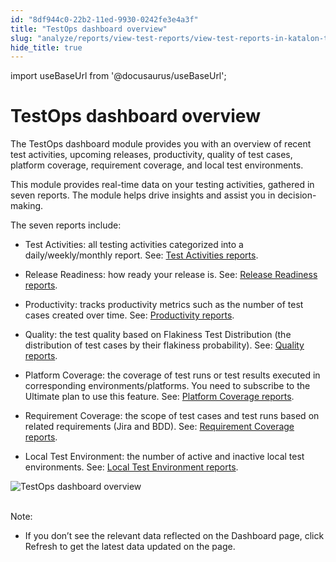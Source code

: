 ```yaml
---
id: "8df944c0-22b2-11ed-9930-0242fe3e4a3f"
title: "TestOps dashboard overview"
slug: "analyze/reports/view-test-reports/view-test-reports-in-katalon-testops/view-testops-dashboard/testops-dashboard-overview"
hide_title: true
---
```

import useBaseUrl from '@docusaurus/useBaseUrl';


# <a id="id" class="anchor_top_offset"/><a id="ariaid-title1" class="anchor_top_offset"/>TestOps dashboard overview

<p xmlns="http://www.w3.org/1999/xhtml" className="p">The TestOps dashboard module provides you with an overview of   recent test activities, upcoming releases, productivity, quality of   test cases, platform coverage, requirement coverage, and local test   environments.</p> 
<p xmlns="http://www.w3.org/1999/xhtml" className="p">This module provides real-time data on your testing activities,   gathered in seven reports. The module helps drive insights and   assist you in decision-making.</p> 
<p xmlns="http://www.w3.org/1999/xhtml" className="p">The seven reports include:</p> 
<ul xmlns="http://www.w3.org/1999/xhtml" className="ul"><li className="li"><p className="p"><span className="ph uicontrol">Test         Activities</span>: all testing activities categorized into a       daily/weekly/monthly report. See: <a className="xref" href="/docs/analyze/reports/view-test-reports/view-test-reports-in-katalon-testops/view-testops-dashboard/test-activities-reports">Test         Activities reports</a>.</p></li><li className="li">     <p className="p">       <span className="ph uicontrol">Release Readiness</span>: how ready your release is.       See: <a className="xref" href="/docs/analyze/reports/view-test-reports/view-test-reports-in-katalon-testops/view-testops-dashboard/release-readiness-reports">Release         Readiness reports</a>.</p>   </li><li className="li">     <p className="p">       <span className="ph uicontrol">Productivity</span>: tracks productivity metrics such       as the number of test cases created over time. See: <a className="xref" href="/docs/analyze/reports/view-test-reports/view-test-reports-in-katalon-testops/view-testops-dashboard/productivity-reports">Productivity         reports</a>.</p>   </li><li className="li">     <p className="p">       <span className="ph uicontrol">Quality</span>: the test quality based on Flakiness       Test Distribution (the distribution of test cases by their       flakiness probability). See: <a className="xref" href="/docs/analyze/reports/view-test-reports/view-test-reports-in-katalon-testops/view-testops-dashboard/quality-reports">Quality         reports</a>.</p>   </li><li className="li">     <p className="p"><span className="ph uicontrol">Platform Coverage</span>: the coverage of test runs or       test results executed in corresponding environments/platforms. You need to subscribe to the <span className="ph">Ultimate</span> plan  to use this feature. See:       <a className="xref" href="/docs/analyze/reports/view-test-reports/view-test-reports-in-katalon-testops/view-testops-dashboard/platform-coverage-reports">Platform         Coverage reports</a>.</p>   </li><li className="li">     <p className="p">       <span className="ph uicontrol">Requirement Coverage</span>: the scope of test cases       and test runs based on related requirements (Jira and BDD). See: <a className="xref" href="/docs/analyze/reports/view-test-reports/view-test-reports-in-katalon-testops/view-testops-dashboard/requirement-coverage-reports">Requirement         Coverage reports</a>.</p>   </li><li className="li">     <p className="p">       <span className="ph uicontrol">Local Test Environment</span>: the number of active       and inactive local test environments. See: <a className="xref" href="/docs/analyze/reports/view-test-reports/view-test-reports-in-katalon-testops/view-testops-dashboard/local-test-environment-reports">Local         Test Environment reports</a>.</p>   </li></ul> 
<p xmlns="http://www.w3.org/1999/xhtml" className="p">   <img className="image" src={useBaseUrl("https://github.com/katalon-studio/docs-images/raw/master/katalon-analytics/docs/overview/kt-dashboard-ui-may2022.png")} alt="TestOps dashboard overview" /><br /><br /> </p> 
<div xmlns="http://www.w3.org/1999/xhtml" className="note note note_note"><span className="note__title">Note:</span> 
  <ul className="ul"><li className="li"><p className="p">If you don’t see the relevant data reflected on the <span className="ph uicontrol">Dashboard</span> page, click <span className="ph uicontrol">Refresh</span> to
        get the latest data updated on the page.</p></li></ul>
</div>
